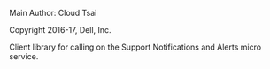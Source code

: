 Main Author: Cloud Tsai

Copyright 2016-17, Dell, Inc.

Client library for calling on the Support Notifications and Alerts micro service.